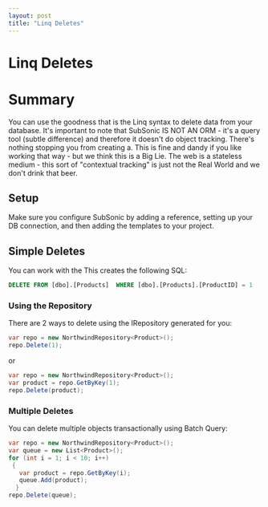 ```yaml
---
layout: post
title: "Linq Deletes"
---
```


# Linq Deletes

# Summary

You can use the goodness that is the Linq syntax to delete data from your database. It's important to note that SubSonic IS NOT AN ORM - it's a query tool (subtle difference) and therefore it doesn't do object tracking. There's nothing stopping you from creating a. This is fine and dandy if you like working that way - but we think this is a Big Lie.   The web is a stateless medium - this sort of "contextual tracking" is just not the Real World and we don't drink that beer.  

## Setup

Make sure you configure SubSonic by adding a reference, setting up your DB connection, and then adding the templates to your project.  

## Simple Deletes

You can work with the 
This creates the following SQL: 

 ```sql
DELETE FROM [dbo].[Products]  WHERE [dbo].[Products].[ProductID] = 1
``` 

### Using the Repository

There are 2 ways to delete using the IRepository generated for you: 

 ```csharp
var repo = new NorthwindRepository<Product>();
repo.Delete(1);
```

or

 ```csharp
var repo = new NorthwindRepository<Product>();
var product = repo.GetByKey(1);
repo.Delete(product); 
```

### Multiple Deletes

You can delete multiple objects transactionally using Batch Query: 

 ```csharp
var repo = new NorthwindRepository<Product>();
var queue = new List<Product>();
for (int i = 1; i < 10; i++)
  {
    var product = repo.GetByKey(i);
    queue.Add(product);
   }
repo.Delete(queue);
```
